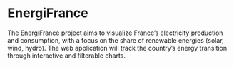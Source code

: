 # EnergiFrance
The EnergiFrance project aims to visualize France’s electricity production and consumption, with a focus on the share of renewable energies (solar, wind, hydro).
The web application will track the country’s energy transition through interactive and filterable charts.
